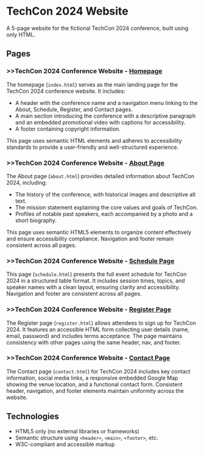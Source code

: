 # TechCon 2024 Website

A 5-page website for the fictional TechCon 2024 conference, built using only HTML.

## Pages

### >>TechCon 2024 Conference Website - [Homepage](./techcon_website/index.html)

The homepage (`index.html`) serves as the main landing page for the TechCon 2024 conference website. It includes:

- A header with the conference name and a navigation menu linking to the About, Schedule, Register, and Contact pages.
- A main section introducing the conference with a descriptive paragraph and an embedded promotional video with captions for accessibility.
- A footer containing copyright information.

This page uses semantic HTML elements and adheres to accessibility standards to provide a user-friendly and well-structured experience.

### >>TechCon 2024 Conference Website - [About Page](./techcon_website/about.html)

The About page (`about.html`) provides detailed information about TechCon 2024, including:

- The history of the conference, with historical images and descriptive alt text.
- The mission statement explaining the core values and goals of TechCon.
- Profiles of notable past speakers, each accompanied by a photo and a short biography.

This page uses semantic HTML5 elements to organize content effectively and ensure accessibility compliance. Navigation and footer remain consistent across all pages.

### >>TechCon 2024 Conference Website - [Schedule Page](./techcon_website/schedule.html)

This page (`schedule.html`) presents the full event schedule for TechCon 2024 in a structured table format. It includes session times, topics, and speaker names with a clean layout, ensuring clarity and accessibility. Navigation and footer are consistent across all pages.

### >>TechCon 2024 Conference Website - [Register Page](./techcon_website/register.html)

The Register page (`register.html`) allows attendees to sign up for TechCon 2024. It features an accessible HTML form collecting user details (name, email, password) and includes terms acceptance. The page maintains consistency with other pages using the same header, nav, and footer.

### >>TechCon 2024 Conference Website - [Contact Page](./techcon_website/contact.html)

The Contact page (`contact.html`) for TechCon 2024 includes key contact information, social media links, a responsive embedded Google Map showing the venue location, and a functional contact form. Consistent header, navigation, and footer elements maintain uniformity across the website.

## Technologies

- HTML5 only (no external libraries or frameworks)
- Semantic structure using `<header>`, `<main>`, `<footer>`, etc.
- W3C-compliant and accessible markup
